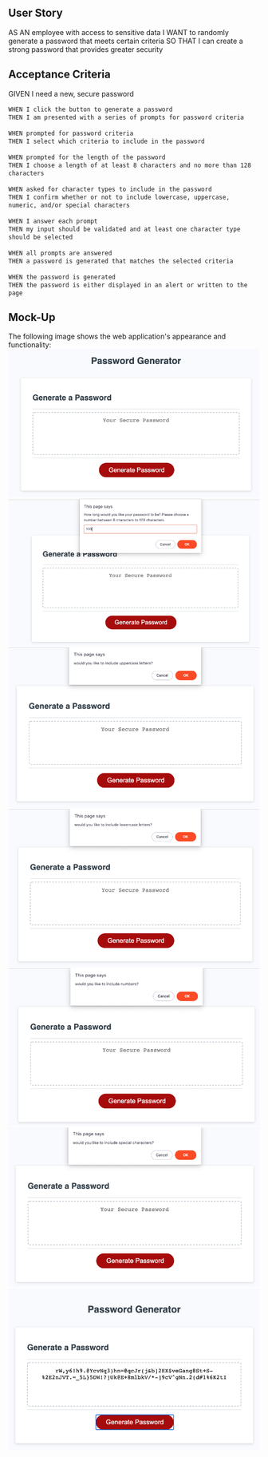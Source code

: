 ## User Story
AS AN employee with access to sensitive data
I WANT to randomly generate a password that meets certain criteria
SO THAT I can create a strong password that provides greater security

## Acceptance Criteria
GIVEN I need a new, secure password
    
    WHEN I click the button to generate a password
    THEN I am presented with a series of prompts for password criteria

    WHEN prompted for password criteria
    THEN I select which criteria to include in the password

    WHEN prompted for the length of the password
    THEN I choose a length of at least 8 characters and no more than 128 characters

    WHEN asked for character types to include in the password
    THEN I confirm whether or not to include lowercase, uppercase, numeric, and/or special characters

    WHEN I answer each prompt
    THEN my input should be validated and at least one character type should be selected

    WHEN all prompts are answered
    THEN a password is generated that matches the selected criteria

    WHEN the password is generated
    THEN the password is either displayed in an alert or written to the page

## Mock-Up
The following image shows the web application's appearance and functionality:
![Mockup Image](assets/images/screen-1.png)
![Mockup Image](assets/images/screen-2.png)
![Mockup Image](assets/images/screen-3.png)
![Mockup Image](assets/images/screen-4.png)
![Mockup Image](assets/images/screen-5.png)
![Mockup Image](assets/images/screen-6.png)
![Mockup Image](assets/images/screen-7.png)